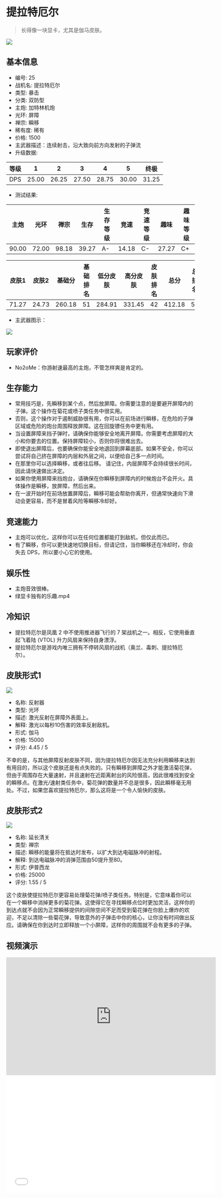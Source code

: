 # 提拉特厄尔

> 长得像一块显卡，尤其是伽马皮肤。

<img src="/ships/ship_25.png" style={{zoom:1}}/>

## 基本信息

- 编号: 25
- 战机名: 提拉特厄尔
- 类型: 暴击
- 分类: 双防型
- 主炮: 加特林机炮
- 光环: 屏障
- 禅宗: 瞬移
- 稀有度: 稀有
- 价格: 1500
- 主武器描述：连续射击，沿大致向前方向发射的子弹流
- 升级数据: 

| 等级 | 1 | 2 | 3 | 4 | 5 | 终极 |
|--|--|--|--|--|--|--|
| DPS | 25.00 | 26.25 | 27.50 | 28.75 | 30.00 | 31.25 |

- 测试结果: 

| 主炮 | 光环 | 禅宗 | 生存 | 生存等级 | 竞速 | 竞速等级 | 趣味 | 趣味等级 |
|--|--|--|--|--|--|--|--|--|
| 90.00 | 72.00 | 98.18 | 39.27 | A- | 14.18 | C- | 27.27 | C+ |

| 皮肤1 | 皮肤2 | 基础分 | 基础排名 | 低分皮肤 | 高分皮肤 | 皮肤排名 | 总分 | 总排名 |
|--|--|--|--|--|--|--|--|--|
| 71.27 | 24.73 | 260.18 | 51 | 284.91 | 331.45 | 42 | 412.18 | 54 |

- 主武器图示：

<img src="/illustration/main_25.gif" style={{zoom:1}}/>

## 玩家评价

- No2oMe：你游射速最高的主炮，不管怎样爽是肯定的。

## 生存能力

- 常用技巧是，先瞬移到某个点，然后放屏障。你需要注意的是要避开屏障内的子弹。这个操作在菊花或喷子类任务中很实用。
- 否则，这个操作对于遏制威胁很有用，你可以在前场进行瞬移，在危险的子弹区域或危险的炮台周围释放屏障。这在回旋镖任务中更有用。
- 当设置屏障来挡子弹时，请确保你能够安全地离开屏障。你需要考虑屏障的大小和你要去的位置。保持屏障较小，否则你将很难出去。
- 即使退出屏障后，也要确保你能安全地退回到屏幕底部。如果不安全，你可以尝试将自己挤在屏障的内层和外层之间，以便给自己多一点时间。
- 在那里你可以选择瞬移，或者往后移。 请记住，内层屏障不会持续很长时间，因此请快速做出决定。
- 如果你使用屏障来挡炮台，请确保在你瞬移到屏障内的时候炮台不会开火。具体操作是瞬移，放屏障，然后出来。
- 在一波开始时在前场放置屏障后，瞬移可能会帮助你离开，但通常快速向下滑动会更容易，而不是冒着风险等瞬移冷却好。

## 竞速能力

- 主炮可以优化，这样你可以在任何位置都能打到敌机，但仅此而已。
- 有了瞬移，你可以更快速地切换目标，但请记住，当你瞬移还在冷却时，你会失去 DPS，所以要小心它的使用。

## 娱乐性

- 主炮音效很棒。
- 绿显卡独有的乐趣.mp4

## 冷知识

- 提拉特厄尔是凤凰 2 中不使用推进器飞行的 7 架战机之一。相反，它使用垂直起飞着陆 (VTOL) 升力风扇来保持自身漂浮。
- 提拉特厄尔是游戏内唯三拥有不停转风扇的战机（奥兰、毒刺、提拉特厄尔）。

## 皮肤形式1

<img src="/ships/ship_25_apex_1.png" style={{zoom:1}}/>

- 名称: 反射器
- 类型: 光环
- 描述: 激光反射在屏障外表面上。
- 解释: 激光以每秒10伤害的效率反射敌机。
- 形式: 伽马
- 价格: 15000
- 评分: 4.45 / 5

不幸的是，与其他屏障反射皮肤不同，因为提拉特厄尔因无法充分利用瞬移来达到有用目的，所以这个皮肤还是有点失败的。只有瞬移到屏障之外才能激活菊花弹，但由于周围存在大量速射，并且速射在近距离射出的风险很高，因此很难找到安全的瞬移点。在激光/速射类任务中，菊花弹的数量并不总是很多，因此瞬移毫无用处。不过，如果您喜欢提拉特厄尔，那么这将是一个令人愉快的皮肤。

## 皮肤形式2

<img src="/ships/ship_25_apex_2.png" style={{zoom:1}}/>

- 名称: 延长清关
- 类型: 禅宗
- 描述: 瞬移的能量将在抵达时发布，以扩大到达电磁脉冲的射程。
- 解释: 到达电磁脉冲的消弹范围由50提升至80。
- 形式: 伊普西龙
- 价格: 25000
- 评分: 1.55 / 5

这个皮肤使提拉特厄尔更容易处理菊花弹/喷子类任务。特别是，它意味着你可以在一个瞬移中消掉更多的菊花弹。这使得它在寻找瞬移点位时更加灵活，这样你的到达点就不会因为正常瞬移提供的间隙空间不足而受到菊花弹在你脸上爆炸的欢迎，不足以清除一些菊花弹，导致意外的子弹击中你的核心，让你没有时间做出反应。请确保在你到达时立即释放一个小屏障，这样你的周围就不会有更多的子弹。

## 视频演示

<iframe width="560" height="315" src="https://www.youtube.com/embed/3P9lhR65BGY?si=GaWWaHDvnfJyFOlb" title="YouTube video player" frameborder="0" allow="accelerometer; autoplay; clipboard-write; encrypted-media; gyroscope; picture-in-picture; web-share" referrerpolicy="strict-origin-when-cross-origin" allowfullscreen></iframe>

<br/>

<iframe width="560" height="315" src="//player.bilibili.com/player.html?aid=952430454&bvid=BV1Gs4y1P7wu&cid=1094681879&p=1&autoplay=false" scrolling="no" border="0" frameborder="no" allow="accelerometer; autoplay; clipboard-write; encrypted-media; gyroscope; picture-in-picture; web-share" framespacing="0" allowfullscreen="true"> </iframe>